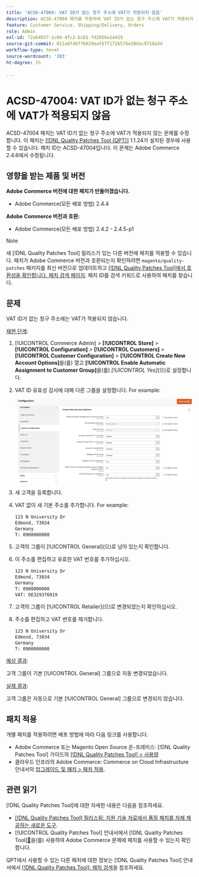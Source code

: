 ```yaml
---
title: 'ACSD-47004: VAT ID가 없는 청구 주소에 VAT가 적용되지 않음'
description: ACSD-47004 패치를 적용하여 VAT ID가 없는 청구 주소에 VAT가 적용되지 않는 Adobe Commerce 문제를 해결합니다.
feature: Customer Service, Shipping/Delivery, Orders
role: Admin
exl-id: 72a64937-1c04-4fc2-bc61-fd2056e24419
source-git-commit: 011a6f46f76029eaf67f172b576e58dac9710a3d
workflow-type: tm+mt
source-wordcount: '383'
ht-degree: 1%

---
```


# ACSD-47004: VAT ID가 없는 청구 주소에 VAT가 적용되지 않음

ACSD-47004 패치는 VAT ID가 없는 청구 주소에 VAT가 적용되지 않는 문제를 수정합니다. 이 패치는 [[!DNL Quality Patches Tool (QPT)]](https://experienceleague.adobe.com/en/docs/commerce-operations/tools/quality-patches-tool/quality-patches-tool-to-self-serve-quality-patches) 1.1.24가 설치된 경우에 사용할 수 있습니다. 패치 ID는 ACSD-47004입니다. 이 문제는 Adobe Commerce 2.4.6에서 수정됩니다.

## 영향을 받는 제품 및 버전

**Adobe Commerce 버전에 대한 패치가 만들어졌습니다.**

* Adobe Commerce(모든 배포 방법) 2.4.4

**Adobe Commerce 버전과 호환:**

* Adobe Commerce(모든 배포 방법) 2.4.2 - 2.4.5-p1

>[!NOTE]
>
>새 [!DNL Quality Patches Tool] 릴리스가 있는 다른 버전에 패치를 적용할 수 있습니다. 패치가 Adobe Commerce 버전과 호환되는지 확인하려면 `magento/quality-patches` 패키지를 최신 버전으로 업데이트하고 [[!DNL Quality Patches Tool]에서 호환성을 확인합니다. 패치 검색 페이지](https://experienceleague.adobe.com/tools/commerce-quality-patches/index.html). 패치 ID를 검색 키워드로 사용하여 패치를 찾습니다.

## 문제

VAT ID가 없는 청구 주소에는 VAT가 적용되지 않습니다.

<u>재현 단계</u>:

1. [!UICONTROL Commerce Admin] > **[!UICONTROL Store]** > **[!UICONTROL Configuration]** > **[!UICONTROL Customers]** > **[!UICONTROL Customer Configuration]** > **[!UICONTROL Create New Account Options]**&#x200B;을(를) 열고 **[!UICONTROL Enable Automatic Assignment to Customer Group]**&#x200B;을(를) *[!UICONTROL Yes]*(으)로 설정합니다.
1. VAT ID 유효성 검사에 대해 다른 그룹을 설정합니다. For example:

   ![VAT-ID 유효성 검사](/help/assets/tools/vat-id-validations.png)

1. 새 고객을 등록합니다.
1. VAT 없이 새 기본 주소를 추가합니다. For example:

   ```
   123 N University Dr
   Edmond, 73034
   Germany
   T: 0900000000
   ```

1. 고객의 그룹이 [!UICONTROL General]&#x200B;(으)로 남아 있는지 확인합니다.
1. 이 주소를 편집하고 유효한 VAT 번호를 추가하십시오.

   ```
   123 N University Dr
   Edmond, 73034
   Germany
   T: 0900000000
   VAT: DE329376919
   ```

1. 고객의 그룹이 [!UICONTROL Retailer]&#x200B;(으)로 변경되었는지 확인하십시오.
1. 주소를 편집하고 VAT 번호를 제거합니다.

   ```
   123 N University Dr
   Edmond, 73034
   Germany
   T: 0900000000
   ```

<u>예상 결과</u>:

고객 그룹이 기본 [!UICONTROL General] 그룹으로 자동 변경되었습니다.

<u>실제 결과</u>:

고객 그룹은 자동으로 기본 [!UICONTROL General] 그룹으로 변경되지 않습니다.

## 패치 적용

개별 패치를 적용하려면 배포 방법에 따라 다음 링크를 사용합니다.

* Adobe Commerce 또는 Magento Open Source 온-프레미스: [!DNL Quality Patches Tool] 가이드의 [[!DNL Quality Patches Tool] > 사용량](/help/tools/quality-patches-tool/usage.md)
* 클라우드 인프라의 Adobe Commerce: Commerce on Cloud Infrastructure 안내서의 [업그레이드 및 패치 > 패치 적용](https://experienceleague.adobe.com/docs/commerce-cloud-service/user-guide/develop/upgrade/apply-patches.html).

## 관련 읽기

[!DNL Quality Patches Tool]에 대한 자세한 내용은 다음을 참조하세요.

* [[!DNL Quality Patches Tool] 릴리스됨: 지원 기술 자료에서 품질 패치를 자체 제공하는 새로운 도구](https://experienceleague.adobe.com/en/docs/commerce-operations/tools/quality-patches-tool/quality-patches-tool-to-self-serve-quality-patches).
* [!UICONTROL Quality Patches Tool] 안내서에서  [!DNL Quality Patches Tool][&#128279;](/help/tools/quality-patches-tool/patches-available-in-qpt/check-patch-for-magento-issue-with-magento-quality-patches.md)을(를) 사용하여 Adobe Commerce 문제에 패치를 사용할 수 있는지 확인합니다.


QPT에서 사용할 수 있는 다른 패치에 대한 정보는 [!DNL Quality Patches Tool] 안내서에서 [[!DNL Quality Patches Tool]: 패치 검색](https://experienceleague.adobe.com/tools/commerce-quality-patches/index.html)을 참조하세요.
